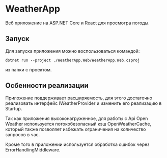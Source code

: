 # WeatherApp

Веб приложение на ASP.NET Core и React для просмотра погоды.

## Запуск

Для запуска приложения можно воспользоваться командой:

`dotnet run --project ./WeatherApp.Web/WeatherApp.Web.csproj`

из папки с проектом.

## Осбенности реализации

Приложение поддерживает расширяемость, для этого достаточно реализовать интерфейс IWeatherProvider и изменить его реализацию в Startup.

Так как приложения высоконагруженное, для работы с Api Open Weather используется потокобезопасный кэш OpenWeatherCache, который также позволяет избежать ограничения на количество запросов в час.

Кроме того в приложении используется обработка ошибок через ErrorHandlingMiddleware.
